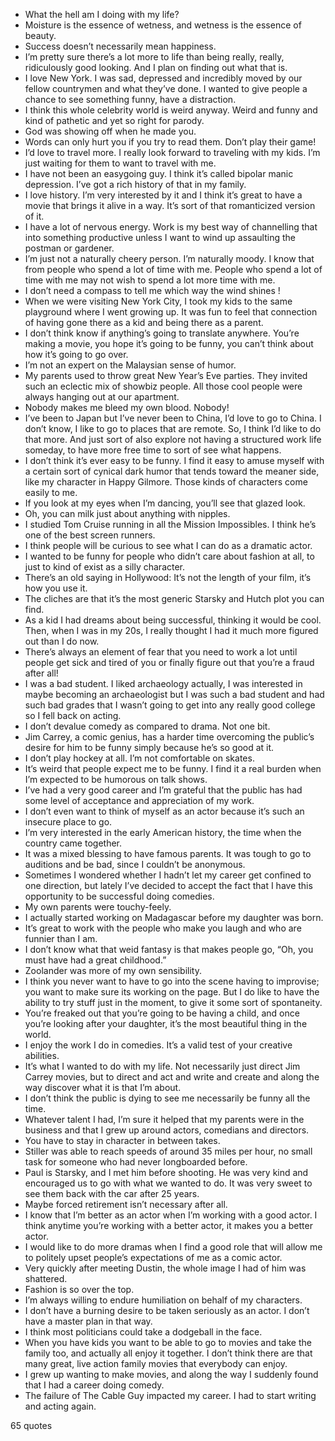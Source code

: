  - What the hell am I doing with my life?
 - Moisture is the essence of wetness, and wetness is the essence of beauty.
 - Success doesn’t necessarily mean happiness.
 - I’m pretty sure there’s a lot more to life than being really, really, ridiculously good looking. And I plan on finding out what that is.
 - I love New York. I was sad, depressed and incredibly moved by our fellow countrymen and what they’ve done. I wanted to give people a chance to see something funny, have a distraction.
 - I think this whole celebrity world is weird anyway. Weird and funny and kind of pathetic and yet so right for parody.
 - God was showing off when he made you.
 - Words can only hurt you if you try to read them. Don’t play their game!
 - I’d love to travel more. I really look forward to traveling with my kids. I’m just waiting for them to want to travel with me.
 - I have not been an easygoing guy. I think it’s called bipolar manic depression. I’ve got a rich history of that in my family.
 - I love history. I’m very interested by it and I think it’s great to have a movie that brings it alive in a way. It’s sort of that romanticized version of it.
 - I have a lot of nervous energy. Work is my best way of channelling that into something productive unless I want to wind up assaulting the postman or gardener.
 - I’m just not a naturally cheery person. I’m naturally moody. I know that from people who spend a lot of time with me. People who spend a lot of time with me may not wish to spend a lot more time with me.
 - I don’t need a compass to tell me which way the wind shines !
 - When we were visiting New York City, I took my kids to the same playground where I went growing up. It was fun to feel that connection of having gone there as a kid and being there as a parent.
 - I don’t think know if anything’s going to translate anywhere. You’re making a movie, you hope it’s going to be funny, you can’t think about how it’s going to go over.
 - I’m not an expert on the Malaysian sense of humor.
 - My parents used to throw great New Year’s Eve parties. They invited such an eclectic mix of showbiz people. All those cool people were always hanging out at our apartment.
 - Nobody makes me bleed my own blood. Nobody!
 - I’ve been to Japan but I’ve never been to China, I’d love to go to China. I don’t know, I like to go to places that are remote. So, I think I’d like to do that more. And just sort of also explore not having a structured work life someday, to have more free time to sort of see what happens.
 - I don’t think it’s ever easy to be funny. I find it easy to amuse myself with a certain sort of cynical dark humor that tends toward the meaner side, like my character in Happy Gilmore. Those kinds of characters come easily to me.
 - If you look at my eyes when I’m dancing, you’ll see that glazed look.
 - Oh, you can milk just about anything with nipples.
 - I studied Tom Cruise running in all the Mission Impossibles. I think he’s one of the best screen runners.
 - I think people will be curious to see what I can do as a dramatic actor.
 - I wanted to be funny for people who didn’t care about fashion at all, to just to kind of exist as a silly character.
 - There’s an old saying in Hollywood: It’s not the length of your film, it’s how you use it.
 - The cliches are that it’s the most generic Starsky and Hutch plot you can find.
 - As a kid I had dreams about being successful, thinking it would be cool. Then, when I was in my 20s, I really thought I had it much more figured out than I do now.
 - There’s always an element of fear that you need to work a lot until people get sick and tired of you or finally figure out that you’re a fraud after all!
 - I was a bad student. I liked archaeology actually, I was interested in maybe becoming an archaeologist but I was such a bad student and had such bad grades that I wasn’t going to get into any really good college so I fell back on acting.
 - I don’t devalue comedy as compared to drama. Not one bit.
 - Jim Carrey, a comic genius, has a harder time overcoming the public’s desire for him to be funny simply because he’s so good at it.
 - I don’t play hockey at all. I’m not comfortable on skates.
 - It’s weird that people expect me to be funny. I find it a real burden when I’m expected to be humorous on talk shows.
 - I’ve had a very good career and I’m grateful that the public has had some level of acceptance and appreciation of my work.
 - I don’t even want to think of myself as an actor because it’s such an insecure place to go.
 - I’m very interested in the early American history, the time when the country came together.
 - It was a mixed blessing to have famous parents. It was tough to go to auditions and be bad, since I couldn’t be anonymous.
 - Sometimes I wondered whether I hadn’t let my career get confined to one direction, but lately I’ve decided to accept the fact that I have this opportunity to be successful doing comedies.
 - My own parents were touchy-feely.
 - I actually started working on Madagascar before my daughter was born.
 - It’s great to work with the people who make you laugh and who are funnier than I am.
 - I don’t know what that weid fantasy is that makes people go, “Oh, you must have had a great childhood.”
 - Zoolander was more of my own sensibility.
 - I think you never want to have to go into the scene having to improvise; you want to make sure its working on the page. But I do like to have the ability to try stuff just in the moment, to give it some sort of spontaneity.
 - You’re freaked out that you’re going to be having a child, and once you’re looking after your daughter, it’s the most beautiful thing in the world.
 - I enjoy the work I do in comedies. It’s a valid test of your creative abilities.
 - It’s what I wanted to do with my life. Not necessarily just direct Jim Carrey movies, but to direct and act and write and create and along the way discover what it is that I’m about.
 - I don’t think the public is dying to see me necessarily be funny all the time.
 - Whatever talent I had, I’m sure it helped that my parents were in the business and that I grew up around actors, comedians and directors.
 - You have to stay in character in between takes.
 - Stiller was able to reach speeds of around 35 miles per hour, no small task for someone who had never longboarded before.
 - Paul is Starsky, and I met him before shooting. He was very kind and encouraged us to go with what we wanted to do. It was very sweet to see them back with the car after 25 years.
 - Maybe forced retirement isn’t necessary after all.
 - I know that I’m better as an actor when I’m working with a good actor. I think anytime you’re working with a better actor, it makes you a better actor.
 - I would like to do more dramas when I find a good role that will allow me to politely upset people’s expectations of me as a comic actor.
 - Very quickly after meeting Dustin, the whole image I had of him was shattered.
 - Fashion is so over the top.
 - I’m always willing to endure humiliation on behalf of my characters.
 - I don’t have a burning desire to be taken seriously as an actor. I don’t have a master plan in that way.
 - I think most politicians could take a dodgeball in the face.
 - When you have kids you want to be able to go to movies and take the family too, and actually all enjoy it together. I don’t think there are that many great, live action family movies that everybody can enjoy.
 - I grew up wanting to make movies, and along the way I suddenly found that I had a career doing comedy.
 - The failure of The Cable Guy impacted my career. I had to start writing and acting again.

65 quotes